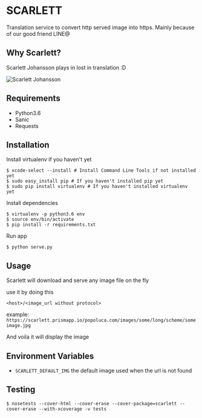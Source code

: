 # SCARLETT

Translation service to convert http served image into https. Mainly because of our good friend LINE@

## Why Scarlett?

Scarlett Johansson plays in lost in translation :D

![Scarlett Johansson](http://dazedimg.dazedgroup.netdna-cdn.com/1050/azure/dazed-prod/1130/9/1139096.jpg)

## Requirements

* Python3.6
* Sanic
* Requests

## Installation

Install virtualenv if you haven't yet

```
$ xcode-select --install # Install Command Line Tools if not installed yet
$ sudo easy_install pip # If you haven't installed pip yet
$ sudo pip install virtualenv # If you haven't installed virtualenv yet
```

Install dependencies

```
$ virtualenv -p python3.6 env
$ source env/bin/activate
$ pip install -r requirements.txt
```

Run app

```
$ python serve.py
```

## Usage

Scarlett will download and serve any image file on the fly

use it by doing this

```
<host>/<image_url without protocol>
```

example:
`https://scarlett.prismapp.io/popoluca.com/images/some/long/scheme/someimage.jpg`

And voila it will display the image

## Environment Variables

* `SCARLETT_DEFAULT_IMG` the default image used when the url is not found

## Testing

```
$ nosetests --cover-html --cover-erase --cover-package=scarlett --cover-erase --with-xcoverage -v tests
```

